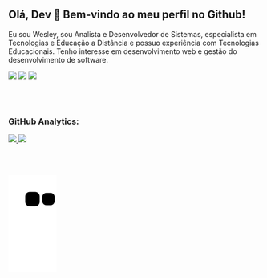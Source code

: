 ## Olá, Dev 👋 Bem-vindo ao meu perfil no Github!

Eu sou Wesley, sou Analista e Desenvolvedor de Sistemas, especialista em Tecnologias e Educação a Distância e possuo experiência com Tecnologias Educacionais. Tenho interesse em desenvolvimento web e gestão do desenvolvimento de software.

<div>
  <a href="https://www.twitter.com/wesleyvinicius" target="_blank"><img src="https://img.shields.io/badge/Twitter-00BFFF?style=for-the-badge&logo=twitter&logoColor=white" target="_blank"></a>
  <a href = "mailto:wesleyviniciusfernandes@gmail.com"><img src="https://img.shields.io/badge/Gmail-D14836?style=for-the-badge&logo=gmail&logoColor=white" target="_blank"></a>
  <a href="https://www.linkedin.com/in/wesleyviniciusfernandes" target="_blank"><img src="https://img.shields.io/badge/-LinkedIn-%230077B5?style=for-the-badge&logo=linkedin&logoColor=white" target="_blank"></a>   
</div>

<br><br>

### GitHub Analytics:
<div>
  <a href="https://github.com/wesleyvinicius">
  <img height="130em" src="https://github-readme-stats.vercel.app/api?username=wesleyvinicius&show_icons=true&theme=tokyonight&include_all_commits=true&count_private=true"/>
  <img height="130em" src="https://github-readme-stats.vercel.app/api/top-langs/?username=wesleyvinicius&show_icons=true&theme=tokyonight&include_all_commits=true&count_private=true"/>
</div>

<br><br>
  
![Snake animation](https://github.com/wesleyvinicius/wesleyvinicius/blob/output/github-contribution-grid-snake.svg)
